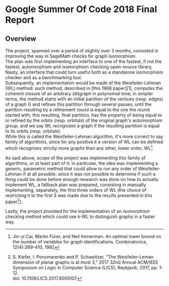 # Google Summer Of Code 2018 Final Report
## Overview
The project, spanned over a period of slightly over 3 months, consisted in improving the way in SageMath checks for graph isomorphism.  
The plan was first implementing an interface to one of the fastest, if not the fastest, automorphism and isomorphism checking open-source library, Nauty, an interface that could turn useful both as a standalone isomorphism checker and as a benchmarking tool.  
Subsequently, an implementation would be made of the Weisfeiler-Lehman (WL) method: such method, described in [this 1968 paper][1], computes the coherent closure of an arbitrary (di)graph in polynomial time; in simpler terms, the method starts with an initial partition of the vertices (resp. edges) of a graph G and refines this partition through several passes, until the partition resulting by a refinement round is equal to the one the round started with; this resulting, final partition, has the property of being equal to or refined by the orbits (resp. orbitals) of the original graph's automorphism group, and we say WL recognizes a graph if the resulting partition is equal to its orbits (resp. orbitals).  
While this is called the Weisfeiler-Lehman algorithm, it's more correct to say family of algorithms, since for any positive *k* a version of WL can be defined which recognizes strictly more graphs than any other, lower order, WL[^CFI].  

As said above, scope of the project was implementing this family of algorithms, or at least part of it: in particular, the idea was implementing a generic, parametric method that could allow to run any order of Weisfeiler-Lehman if at all possible; since it was not possible to determine if such a thing could be done before enough research was done on how to actually implement WL, a fallback plan was prepared, consisting in manually implementing, separately, the first three orders of WL (the choice of restricting it to the first 3 was made due to the results presented in this paper[^planar]).

Lastly, the project provided for the implementation of an isomorphism checking method which could use k-WL to distinguish graphs in a faster way.



[^CFI]: Jin-yi Cai, Martin Fürer, and Neil Immerman. An optimal lower bound on the number of variables for graph identifications. Combinatorica, 12(4):389–410, 1992
[^planar]: S. Kiefer, I. Ponomarenko and P. Schweitzer, "The Weisfeiler-Leman dimension of planar graphs is at most 3," 2017 32nd Annual ACM/IEEE Symposium on Logic in Computer Science (LICS), Reykjavik, 2017, pp. 1-12.  
doi: 10.1109/LICS.2017.8005107